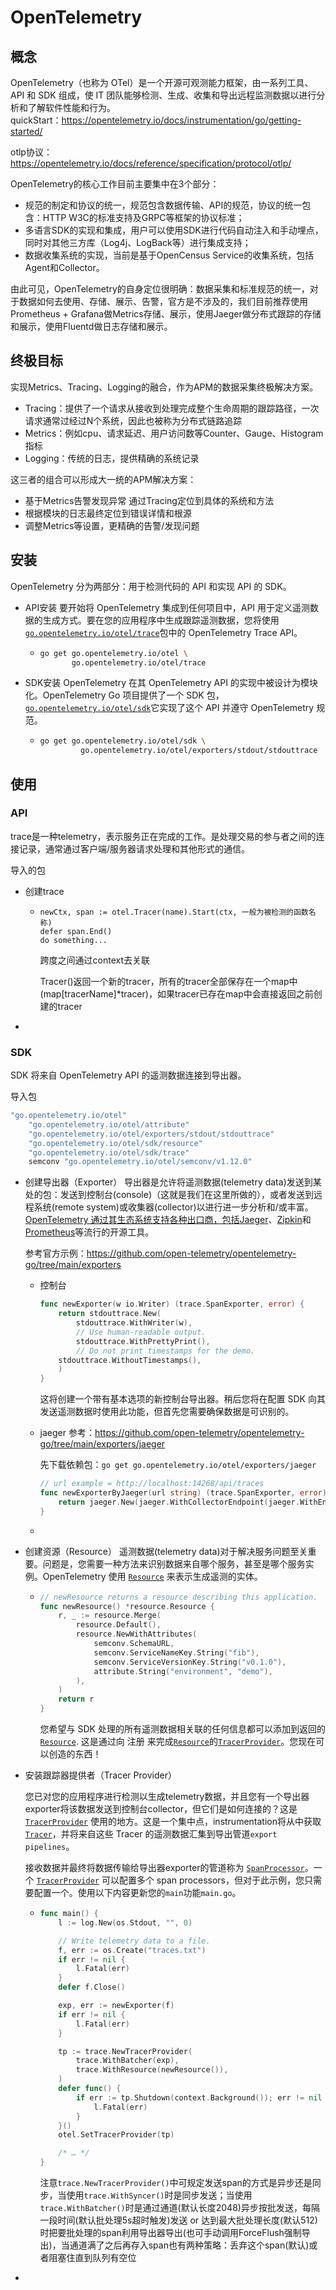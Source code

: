# OpenTelemetry

## 概念

OpenTelemetry（也称为 OTel）是一个开源可观测能力框架，由一系列工具、API 和 SDK 组成，使 IT 团队能够检测、生成、收集和导出远程监测数据以进行分析和了解软件性能和行为。\
quickStart：https://opentelemetry.io/docs/instrumentation/go/getting-started/

otlp协议：https://opentelemetry.io/docs/reference/specification/protocol/otlp/

OpenTelemetry的核心工作目前主要集中在3个部分：

- 规范的制定和协议的统一，规范包含数据传输、API的规范，协议的统一包含：HTTP W3C的标准支持及GRPC等框架的协议标准；
- 多语言SDK的实现和集成，用户可以使用SDK进行代码自动注入和手动埋点，同时对其他三方库（Log4j、LogBack等）进行集成支持；
- 数据收集系统的实现，当前是基于OpenCensus Service的收集系统，包括Agent和Collector。

由此可见，OpenTelemetry的自身定位很明确：数据采集和标准规范的统一，对于数据如何去使用、存储、展示、告警，官方是不涉及的，我们目前推荐使用Prometheus + Grafana做Metrics存储、展示，使用Jaeger做分布式跟踪的存储和展示，使用Fluentd做日志存储和展示。

## 终极目标

实现Metrics、Tracing、Logging的融合，作为APM的数据采集终极解决方案。

- Tracing：提供了一个请求从接收到处理完成整个生命周期的跟踪路径，一次请求通常过经过N个系统，因此也被称为分布式链路追踪
- Metrics：例如cpu、请求延迟、用户访问数等Counter、Gauge、Histogram指标
- Logging：传统的日志，提供精确的系统记录

这三者的组合可以形成大一统的APM解决方案：

- 基于Metrics告警发现异常 通过Tracing定位到具体的系统和方法
- 根据模块的日志最终定位到错误详情和根源
- 调整Metrics等设置，更精确的告警/发现问题

## 安装

OpenTelemetry 分为两部分：用于检测代码的 API 和实现 API 的 SDK。

- API安装
  要开始将 OpenTelemetry 集成到任何项目中，API 用于定义遥测数据的生成方式。要在您的应用程序中生成跟踪遥测数据，您将使用[`go.opentelemetry.io/otel/trace`](https://pkg.go.dev/go.opentelemetry.io/otel/trace)包中的 OpenTelemetry Trace API。

  - ```sh
    go get go.opentelemetry.io/otel \
           go.opentelemetry.io/otel/trace
    ```

- SDK安装
  OpenTelemetry 在其 OpenTelemetry API 的实现中被设计为模块化。OpenTelemetry Go 项目提供了一个 SDK 包，[`go.opentelemetry.io/otel/sdk`](https://pkg.go.dev/go.opentelemetry.io/otel/sdk)它实现了这个 API 并遵守 OpenTelemetry 规范。

  - ```sh
    go get go.opentelemetry.io/otel/sdk \
             go.opentelemetry.io/otel/exporters/stdout/stdouttrace
    ```

## 使用

### API

trace是一种telemetry，表示服务正在完成的工作。是处理交易的参与者之间的连接记录，通常通过客户端/服务器请求处理和其他形式的通信。

导入的包

- 创建trace

  - ```
    newCtx, span := otel.Tracer(name).Start(ctx, 一般为被检测的函数名称)
    defer span.End()
    do something...
    ```

    跨度之间通过context去关联

    Tracer()返回一个新的tracer，所有的tracer全部保存在一个map中(map[tracerName]*tracer)，如果tracer已存在map中会直接返回之前创建的tracer

- 

### SDK

SDK 将来自 OpenTelemetry API 的遥测数据连接到导出器。

导入包

```go
"go.opentelemetry.io/otel"
	"go.opentelemetry.io/otel/attribute"
	"go.opentelemetry.io/otel/exporters/stdout/stdouttrace"
	"go.opentelemetry.io/otel/sdk/resource"
	"go.opentelemetry.io/otel/sdk/trace"
	semconv "go.opentelemetry.io/otel/semconv/v1.12.0"
```

- 创建导出器（Exporter）
  导出器是允许将遥测数据(telemetry data)发送到某处的包：发送到控制台(console)（这就是我们在这里所做的），或者发送到远程系统(remote system)或收集器(collector)以进行进一步分析和/或丰富。[OpenTelemetry 通过其生态系统支持各种出口商，包括Jaeger](https://pkg.go.dev/go.opentelemetry.io/otel/exporters/jaeger)、[Zipkin](https://pkg.go.dev/go.opentelemetry.io/otel/exporters/zipkin)和[Prometheus](https://pkg.go.dev/go.opentelemetry.io/otel/exporters/prometheus)等流行的开源工具。

  参考官方示例：https://github.com/open-telemetry/opentelemetry-go/tree/main/exporters

  - 控制台

    ```go
    func newExporter(w io.Writer) (trace.SpanExporter, error) {
    	return stdouttrace.New(
    		stdouttrace.WithWriter(w),
    		// Use human-readable output.
    		stdouttrace.WithPrettyPrint(),
    		// Do not print timestamps for the demo.
    	stdouttrace.WithoutTimestamps(),
    	)
    }
    ```

    这将创建一个带有基本选项的新控制台导出器。稍后您将在配置 SDK 向其发送遥测数据时使用此功能，但首先您需要确保数据是可识别的。

  - jaeger
    参考：https://github.com/open-telemetry/opentelemetry-go/tree/main/exporters/jaeger

    先下载依赖包：`go get go.opentelemetry.io/otel/exporters/jaeger`

    ```go
    // url example = http://localhost:14268/api/traces
    func newExporterByJaeger(url string) (trace.SpanExporter, error) {
    	return jaeger.New(jaeger.WithCollectorEndpoint(jaeger.WithEndpoint(url)))
    }
    ```

  - 

- 创建资源（Resource）
  遥测数据(telemetry data)对于解决服务问题至关重要。问题是，您需要一种方法来识别数据来自哪个服务，甚至是哪个服务实例。OpenTelemetry 使用 [`Resource`](https://pkg.go.dev/go.opentelemetry.io/otel/sdk/resource#Resource) 来表示生成遥测的实体。

  - ```go
    // newResource returns a resource describing this application.
    func newResource() *resource.Resource {
    	r, _ := resource.Merge(
    		resource.Default(),
    		resource.NewWithAttributes(
    			semconv.SchemaURL,
    			semconv.ServiceNameKey.String("fib"),
    			semconv.ServiceVersionKey.String("v0.1.0"),
    			attribute.String("environment", "demo"),
    		),
    	)
    	return r
    }
    ```

    您希望与 SDK 处理的所有遥测数据相关联的任何信息都可以添加到返回的[`Resource`](https://pkg.go.dev/go.opentelemetry.io/otel/sdk/resource#Resource). 这是通过向 注册 来完成[`Resource`](https://pkg.go.dev/go.opentelemetry.io/otel/sdk/resource#Resource)的[`TracerProvider`](https://pkg.go.dev/go.opentelemetry.io/otel/trace#TracerProvider)。您现在可以创造的东西！

- 安装跟踪器提供者（Tracer Provider）

  您已对您的应用程序进行检测以生成telemetry数据，并且您有一个导出器exporter将该数据发送到控制台collector，但它们是如何连接的？这是 [`TracerProvider`](https://pkg.go.dev/go.opentelemetry.io/otel/trace#TracerProvider) 使用的地方。这是一个集中点，instrumentation将从中获取 [`Tracer`](https://pkg.go.dev/go.opentelemetry.io/otel/trace#Tracer)，并将来自这些 Tracer 的遥测数据汇集到导出管道`export pipelines`。

  接收数据并最终将数据传输给导出器exporter的管道称为 [`SpanProcessor`](https://pkg.go.dev/go.opentelemetry.io/otel/sdk/trace#SpanProcessor)。一个 [`TracerProvider`](https://pkg.go.dev/go.opentelemetry.io/otel/trace#TracerProvider) 可以配置多个 span processors，但对于此示例，您只需要配置一个。使用以下内容更新您的`main`功能`main.go`。

  - ```go
    func main() {
    	l := log.New(os.Stdout, "", 0)
    
    	// Write telemetry data to a file.
    	f, err := os.Create("traces.txt")
    	if err != nil {
    		l.Fatal(err)
    	}
    	defer f.Close()
    
    	exp, err := newExporter(f)
    	if err != nil {
    		l.Fatal(err)
    	}
    
    	tp := trace.NewTracerProvider(
    		trace.WithBatcher(exp),
    		trace.WithResource(newResource()),
    	)
    	defer func() {
    		if err := tp.Shutdown(context.Background()); err != nil {
    			l.Fatal(err)
    		}
    	}()
    	otel.SetTracerProvider(tp)
    
        /* … */
    }
    ```

    注意`trace.NewTracerProvider()`中可规定发送span的方式是异步还是同步，当使用`trace.WithSyncer()`时是同步发送；当使用`trace.WithBatcher()`时是通过通道(默认长度2048)异步按批发送，每隔一段时间(默认批处理5s超时触发)发送 or 达到最大批处理长度(默认512)时把要批处理的span利用导出器导出(也可手动调用ForceFlush强制导出)，当通道满了之后再存入span也有两种策略：丢弃这个span(默认)或者阻塞住直到队列有空位

- 
